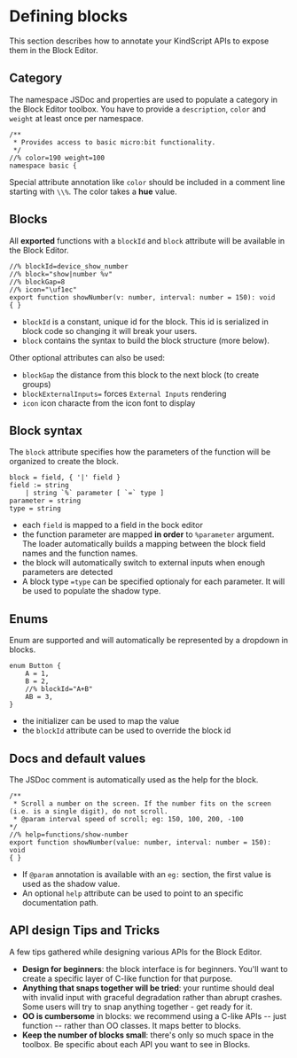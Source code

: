 # Defining blocks

This section describes how to annotate your KindScript APIs to expose them in the Block Editor.

## Category

The namespace JSDoc and properties are used to populate a category in the Block Editor toolbox. You have to provide a `description`, 
`color` and `weight` at least once per namespace.

````
/**
 * Provides access to basic micro:bit functionality.
 */
//% color=190 weight=100
namespace basic {
````

Special attribute annotation like `color` should be included in a comment line starting with `\\%`. The color takes a **hue** value.

## Blocks

All **exported** functions with a `blockId` and `block` attribute
will be available in the Block Editor.

```
//% blockId=device_show_number 
//% block="show|number %v" 
//% blockGap=8 
//% icon="\uf1ec"
export function showNumber(v: number, interval: number = 150): void
{ }
```

* `blockId` is a constant, unique id for the block. This id is serialized in block code so changing it will break your users.
* `block` contains the syntax to build the block structure (more below).

Other optional attributes can also be used:
* `blockGap` the distance from this block to the next block (to create groups)
* `blockExternalInputs=` forces `External Inputs` rendering
* `icon` icon characte from the icon font to display

## Block syntax

The `block` attribute specifies how the parameters of the function
will be organized to create the block.

```
block = field, { '|' field } 
field := string 
    | string `%` parameter [ `=` type ]
parameter = string
type = string
```

* each `field` is mapped to a field in the bock editor
* the function parameter are mapped **in order** to `%parameter` argument. The loader automatically builds
a mapping between the block field names and the function names.
* the block will automatically switch to external inputs when enough parameters are detected
* A block type `=type` can be specified optionaly for each parameter. It will be used to populate the shadow type.

## Enums

Enum are supported and will automatically be represented by a dropdown in blocks.

```
enum Button {
    A = 1,
    B = 2,
    //% blockId="A+B"
    AB = 3,
}
```

* the initializer can be used to map the value
* the `blockId` attribute can be used to override the block id

## Docs and default values

The JSDoc comment is automatically used as the help for the block.

````
/**
 * Scroll a number on the screen. If the number fits on the screen (i.e. is a single digit), do not scroll.
 * @param interval speed of scroll; eg: 150, 100, 200, -100
*/
//% help=functions/show-number
export function showNumber(value: number, interval: number = 150): void 
{ }
````

* If `@param` annotation is available with an `eg:` section, the first
value is used as the shadow value.
* An optional `help` attribute can be used to point to an specific documentation path.

## API design Tips and Tricks

A few tips gathered while designing various APIs for the Block Editor.

* **Design for beginners**: the block interface is for beginners. You'll want to create a specific layer of C-like function for that purpose.
* **Anything that snaps together will be tried**: your runtime should deal with invalid input with graceful degradation rather than abrupt crashes.
Some users will try to snap anything together - get ready for it.
* **OO is cumbersome** in blocks: we recommend using a C-like APIs -- just function -- rather than OO classes. It maps better to blocks.
* **Keep the number of blocks small**: there's only so much space in the toolbox. Be specific about each API you want to see in Blocks.
